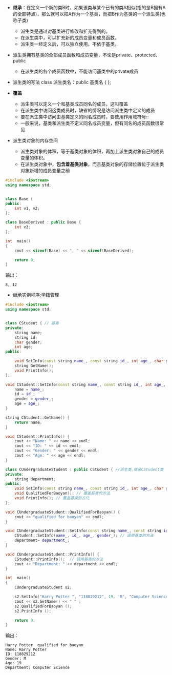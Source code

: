 * **继承**：在定义一个新的类B时，如果该类与某个已有的类A相似(指的是B拥有A的全部特点)，那么就可以把A作为一个基类，而把B作为基类的一个派生类(也称子类)
  * 派生类是通过对基类进行修改和扩充得到的。
  * 在派生类中，可以扩充新的成员变量和成员函数。
  * 派生类一经定义后，可以独立使用，不依于基类。
  
* 派生类拥有基类的全部成员函数和成员变量，不论是private、protected、public
  * 在派生类的各个成员函数中，不能访问基类中的private成员
  
* 派生类的写法
 class 派生类名：public 基类名
 {
 };
 
* **覆盖**
  * 派生类可以定义一个和基类成员同名的成员，这叫覆盖
  * 在派生类中访问这类成员时，缺省的情况是访问派生类中定义的成员
  * 要在派生类中访问由基类定义的同名成员时，要使用作用域符号::
  * 一般来说，基类和派生类不定义同名成员变量，但有同名的成员函数很常见
 
* 派生类对象的内存空间
  * 派生类对象的体积，等于基类对象的体积，再加上派生类对象自己的成员变量的体积。
  * 在派生类对象中，**包含着基类对象**，而且基类对象的存储位置位于派生类对象新增的成员变量之前
```c++
#include <iostream>
using namespace std;


class Base {
public:
    int v1, v2;
};

class BaseDerived : public Base {
    int v3;
};

int  main()
{
    cout << sizeof(Base) << ", " << sizeof(BaseDerived);

    return 0;
}
```
输出：
```
8, 12
```

* 继承实例程序:学籍管理
```c++
#include <iostream>
using namespace std;


class CStudent { // 基类
private:
    string name;
    string id;
    char gender;
    int age;
public:

    void SetInfo(const string name_, const string id_, int age_, char gender_);
    string GetName();
    void PrintInfo();
};

void CStudent::SetInfo(const string name_, const string id_, int age_, char gender_) {
    name = name_;
    id = id_;
    gender = gender_;
    age = age_;
}

string CStudent::GetName() {
    return name;
}

void CStudent::PrintInfo() {
    cout << "Name: " << name << endl;
    cout << "ID: " << id << endl;
    cout << "Gender: " << gender << endl;
    cout << "Age: " << age << endl;
}

class CUndergraduateStudent : public CStudent { //派生类,继承CStudent类
private:
    string department;
public:
    void SetInfo(const string name_, const string id_, int age_, char gender_, string department_); // 覆盖基类的方法
    void QualifiedForBaoyan(); // 覆盖基类的方法
    void PrintInfo(); // 覆盖基类的方法
};

void CUndergraduateStudent::QualifiedForBaoyan() {
    cout << "qualified for baoyan" << endl;
}

void CUndergraduateStudent::SetInfo(const string name_, const string id_, int age_, char gender_, string department_) {
    CStudent::SetInfo(name_, id_, age_, gender_); // 调用基类的方法
    department= department_;
}

void CUndergraduateStudent::PrintInfo() {
    CStudent::PrintInfo();  // 调用基类的方法
    cout << "Department: " << department << endl;
}

int  main()
{
    CUndergraduateStudent s2;

    s2.SetInfo("Harry Potter ", "118829212", 19, 'M', "Computer Science");
    cout << s2.GetName() << " " ;
    s2.QualifiedForBaoyan ();
    s2.PrintInfo ();

    return 0;
}
```
输出：
```
Harry Potter  qualified for baoyan
Name: Harry Potter 
ID: 118829212
Gender: M
Age: 19
Department: Computer Science
```
